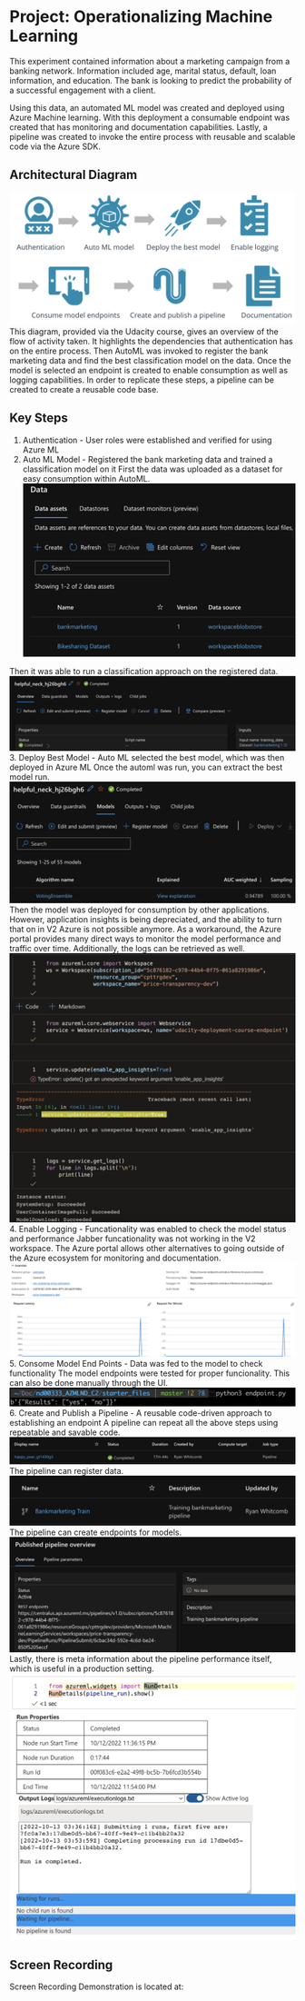 # Project: Operationalizing Machine Learning
This experiment contained information about a marketing campaign from a banking network. Information included age, marital status, default, loan information, and education. The bank is looking to predict the probability of a successful engagement with a client.

Using this data, an automated ML model was created and deployed using Azure Machine learning.  With this deployment a consumable endpoint was created that has monitoring and documentation capabilities.  Lastly, a pipeline was created to invoke the entire process with reusable and scalable code via the Azure SDK.

## Architectural Diagram
![arch_diag](images/architecture_diagram.png)
This diagram, provided via the Udacity course, gives an overview of the flow of activity taken. It highlights the dependencies that authentication has on the entire process.  Then AutoML was invoked to register the bank marketing data and find the  best classification model on the data.  Once the model is selected an endpoint is created to enable consumption as well as logging capabilities. In order to replicate these steps, a pipeline can be created to create a reusable code base.

## Key Steps
1. Authentication - User roles were established and verified for using Azure ML
2. Auto ML Model - Registered the bank marketing data and trained a classification model on it
First the data was uploaded as a dataset for easy consumption within AutoML.
![dataset_verification](images/dataset_verification.png)

Then it was able to run a classification approach on the registered data.
![automl_success](images/automl_success.png)
3. Deploy Best Model - Auto ML selected the best model, which was then deployed in Azure ML
Once the automl was run, you can extract the best model run.
![top_model](images/top_model.png)
Then the model was deployed for consumption by other applications.  However, application insights is being depreciated, and the ability to turn that on in V2 Azure is not possible anymore.  As a workaround, the Azure portal provides many direct ways to monitor the model performance and traffic over time.  Additionally, the logs can be retrieved as well.
![service_status_and_update](images/service_status_and_update.png)
4. Enable Logging - Funcationality was enabled to check the model status and performance
Jabber funcationality was not working in the V2 workspace.  The Azure portal allows other alternatives to going outside of the Azure ecosystem for monitoring and documentation.
![app_insight_jabber](images/app_insight_jabber.png)
5. Consome Model End Points - Data was fed to the model to check functionality
The model endpoints were tested for proper funcionality.  This can also be done manually through the UI.
![endpoint_python_verification](images/endpoint_python_verification.png)
6. Create and Publish a Pipeline - A reusable code-driven approach to establishing an endpoint
A pipeline can repeat all the above steps using repeatable and savable code.
![completed_pipeline](images/completed_pipeline.png)
The pipeline can register data.
![pipeline_dataset](images/pipeline_dataset.png)
The pipeline can create endpoints for models.
![pipeline_overview](images/pipeline_overview.png)
Lastly, there is meta information about the pipeline performance itself, which is useful in a production setting.
![pipeline_run_details](images/pipeline_run_details.png)

## Screen Recording
Screen Recording Demonstration is located at:

